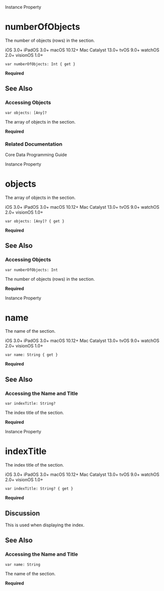 Instance Property

# numberOfObjects

The number of objects (rows) in the section.

iOS 3.0+  iPadOS 3.0+  macOS 10.12+  Mac Catalyst 13.0+  tvOS 9.0+  watchOS
2.0+  visionOS 1.0+

    
    
    var numberOfObjects: Int { get }

**Required**

## See Also

### Accessing Objects

`var objects: [Any]?`

The array of objects in the section.

**Required**

### Related Documentation

Core Data Programming Guide

Instance Property

# objects

The array of objects in the section.

iOS 3.0+  iPadOS 3.0+  macOS 10.12+  Mac Catalyst 13.0+  tvOS 9.0+  watchOS
2.0+  visionOS 1.0+

    
    
    var objects: [Any]? { get }

**Required**

## See Also

### Accessing Objects

`var numberOfObjects: Int`

The number of objects (rows) in the section.

**Required**

Instance Property

# name

The name of the section.

iOS 3.0+  iPadOS 3.0+  macOS 10.12+  Mac Catalyst 13.0+  tvOS 9.0+  watchOS
2.0+  visionOS 1.0+

    
    
    var name: String { get }

**Required**

## See Also

### Accessing the Name and Title

`var indexTitle: String?`

The index title of the section.

**Required**

Instance Property

# indexTitle

The index title of the section.

iOS 3.0+  iPadOS 3.0+  macOS 10.12+  Mac Catalyst 13.0+  tvOS 9.0+  watchOS
2.0+  visionOS 1.0+

    
    
    var indexTitle: String? { get }

**Required**

## Discussion

This is used when displaying the index.

## See Also

### Accessing the Name and Title

`var name: String`

The name of the section.

**Required**

